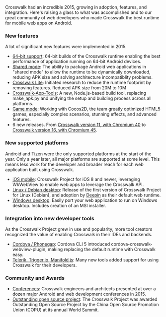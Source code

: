 Crosswalk had an incredible 2015, growing in adoption, features, and integration. Here's raising a glass to what was accomplished and to our great community of web developers who made Crosswalk the best runtime for mobile web apps on Android.

### New features
A lot of significant new features were implemented in 2015.

* [64-bit support](/blog/android-64bit.html): 64-bit builds of the Crosswalk runtime enabling the best performance of application running on 64-bit Android devices.
* [Shared mode](/blog/crosswalk-shared-mode.html): The ability to package Android web applications in "shared mode" to allow the runtime to be dynamically downloaded, reducing APK size and solving architecture incompatiblity problems.
* [Crosswalk Lite](https://github.com/crosswalk-project/crosswalk-website/wiki/Crosswalk-Project-Lite): Initiated research to reduce the runtime footprint by removing features. Reduced APK size from 20M to 10M
* [Crosswalk-App-Tools](/blog/crosswalk-app-tools-alpha.html): A new, Node.js-based build tool, replacing make_apk.py and unifying the setup and building process across all platforms.
* [Game mode](/blog/crosswalk-game-mode.html): Working with Cocos2D, the team greatly optimized HTML5 games, especially complex scenarios, stunning effects, and advanced features.
* 6 new releases. From [Crosswalk version 11, with Chromium 40](/blog/crosswalk-11-beta.html) to [Crosswalk version 16, with Chromium 45](/blog/crosswalk-16.html).

### New supported platforms
Android and Tizen were the only supported platforms at the start of the year. Only a year later, all major platforms are supported at some level.  This means less work for the developer and broader reach for each web application built using Crosswalk.

* [iOS mobile](/blog/ios-release.html): Crosswalk Project for iOS 8 and newer, leveraging WkWebView to enable web apps to leverage the Crosswalk API.
* [Linux / Debian desktop](/blog/announce-linux-dt.html): Release of the first version of Crosswalk Project for Linux (Debian), and adoption by [Deepin](http://blog.deepin.org/2015/12/crosswalk-project-for-deepin-released/?language=en) as their default web runtime.
* [Windows desktop](/blog/crosswalk-windows.html):  Easily port your web application to run on Windows desktop. Includes creation of an MSI installer.

### Integration into new developer tools
As the Crosswalk Project grew in use and popularity, more tool creators recognized the value of enabling Crosswalk in their IDEs and backends.

* [Cordova / Phonegap](/blog/using-custom-crosswalk-in-cordova-plugin.html): Cordova CLI 5 introduced cordova-crosswalk-webview-plugin, making replacing the default runtime with Crosswalk easy.
* [Telerik, Trigger.io, Manifold.js](/documentation/community/tools.html): Many new tools added support for using Crosswalk for their developers.

### Community and Awards
* [Conferences](/documentation/community/conferences.html): Crosswalk engineers and architects presented at over a dozen major Android and web development conferences in 2015.
* [Outstanding open source project](/blog/copu2015-award.html): The Crosswalk Project was awarded Outstanding Open Source Project by the China Open Source Promotion Union (COPU) at its annual World Summit.


